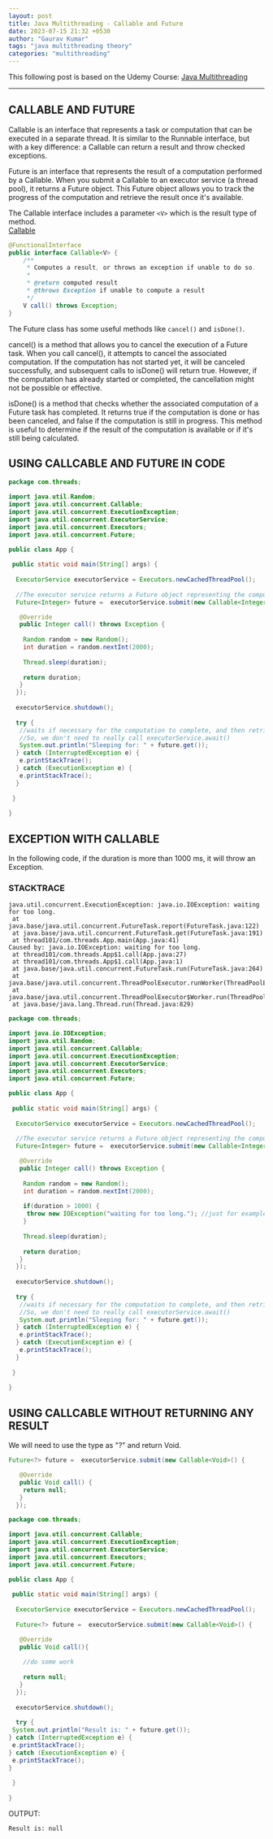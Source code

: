 ```yaml
---
layout: post
title: Java Multithreading - Callable and Future
date: 2023-07-15 21:32 +0530
author: "Gaurav Kumar"
tags: "java multithreading theory"
categories: "multithreading"
---
```


This following post is based on the Udemy Course:
[Java Multithreading](https://www.udemy.com/course/java-multithreading/learn/lecture/107238#content)

---

## CALLABLE AND FUTURE

Callable is an interface that represents a task or computation that can be executed in a separate thread. It is similar to the Runnable interface, but with a key difference: a Callable can return a result and throw checked exceptions.  

Future is an interface that represents the result of a computation performed by a Callable. When you submit a Callable to an executor service (a thread pool), it returns a Future object. This Future object allows you to track the progress of the computation and retrieve the result once it's available.

The Callable interface includes a parameter ```<V>``` which is the result type of method.  
[Callable](https://docs.oracle.com/en/java/javase/11/docs/api/java.base/java/util/concurrent/Callable.html)

```java
@FunctionalInterface
public interface Callable<V> {
    /**
     * Computes a result, or throws an exception if unable to do so.
     *
     * @return computed result
     * @throws Exception if unable to compute a result
     */
    V call() throws Exception;
}
```

The Future class has some useful methods like ```cancel()``` and ```isDone()```.  

cancel() is a method that allows you to cancel the execution of a Future task. When you call cancel(), it attempts to cancel the associated computation. If the computation has not started yet, it will be canceled successfully, and subsequent calls to isDone() will return true. However, if the computation has already started or completed, the cancellation might not be possible or effective.  

isDone() is a method that checks whether the associated computation of a Future task has completed. It returns true if the computation is done or has been canceled, and false if the computation is still in progress. This method is useful to determine if the result of the computation is available or if it's still being calculated.

## USING CALLCABLE AND FUTURE IN CODE

```java
package com.threads;

import java.util.Random;
import java.util.concurrent.Callable;
import java.util.concurrent.ExecutionException;
import java.util.concurrent.ExecutorService;
import java.util.concurrent.Executors;
import java.util.concurrent.Future;

public class App {
 
 public static void main(String[] args) {
  
  ExecutorService executorService = Executors.newCachedThreadPool();
  
  //The executor service returns a Future object representing the computation.
  Future<Integer> future =  executorService.submit(new Callable<Integer>() {

   @Override
   public Integer call() throws Exception {
    
    Random random = new Random();
    int duration = random.nextInt(2000);
    
    Thread.sleep(duration);
    
    return duration;
   }
  });
  
  executorService.shutdown();
  
  try {
   //waits if necessary for the computation to complete, and then retrieves its result.
   //So, we don't need to really call executorService.await() 
   System.out.println("Sleeping for: " + future.get());
  } catch (InterruptedException e) {
   e.printStackTrace();
  } catch (ExecutionException e) {
   e.printStackTrace();
  }
  
 }
 
}
```

## EXCEPTION WITH CALLABLE

In the following code, if the duration is more than 1000 ms, it will throw an Exception.

### STACKTRACE

```text
java.util.concurrent.ExecutionException: java.io.IOException: waiting for too long.
 at java.base/java.util.concurrent.FutureTask.report(FutureTask.java:122)
 at java.base/java.util.concurrent.FutureTask.get(FutureTask.java:191)
 at thread101/com.threads.App.main(App.java:41)
Caused by: java.io.IOException: waiting for too long.
 at thread101/com.threads.App$1.call(App.java:27)
 at thread101/com.threads.App$1.call(App.java:1)
 at java.base/java.util.concurrent.FutureTask.run(FutureTask.java:264)
 at java.base/java.util.concurrent.ThreadPoolExecutor.runWorker(ThreadPoolExecutor.java:1128)
 at java.base/java.util.concurrent.ThreadPoolExecutor$Worker.run(ThreadPoolExecutor.java:628)
 at java.base/java.lang.Thread.run(Thread.java:829)
```

```java
package com.threads;

import java.io.IOException;
import java.util.Random;
import java.util.concurrent.Callable;
import java.util.concurrent.ExecutionException;
import java.util.concurrent.ExecutorService;
import java.util.concurrent.Executors;
import java.util.concurrent.Future;

public class App {
 
 public static void main(String[] args) {
  
  ExecutorService executorService = Executors.newCachedThreadPool();
  
  //The executor service returns a Future object representing the computation.
  Future<Integer> future =  executorService.submit(new Callable<Integer>() {

   @Override
   public Integer call() throws Exception {
    
    Random random = new Random();
    int duration = random.nextInt(2000);
    
    if(duration > 1000) {
     throw new IOException("waiting for too long."); //just for example
    }
    
    Thread.sleep(duration);
    
    return duration;
   }
  });
  
  executorService.shutdown();
  
  try {
   //waits if necessary for the computation to complete, and then retrieves its result.
   //So, we don't need to really call executorService.await() 
   System.out.println("Sleeping for: " + future.get());
  } catch (InterruptedException e) {
   e.printStackTrace();
  } catch (ExecutionException e) {
   e.printStackTrace();
  }
  
 }
 
}
```

## USING CALLCABLE WITHOUT RETURNING ANY RESULT

We will need to use the type as "?" and return Void.

```java
Future<?> future =  executorService.submit(new Callable<Void>() {

   @Override
   public Void call() {
    return null;
   }
  });
```

```java
package com.threads;

import java.util.concurrent.Callable;
import java.util.concurrent.ExecutionException;
import java.util.concurrent.ExecutorService;
import java.util.concurrent.Executors;
import java.util.concurrent.Future;

public class App {
 
 public static void main(String[] args) {
  
  ExecutorService executorService = Executors.newCachedThreadPool();
  
  Future<?> future =  executorService.submit(new Callable<Void>() {

   @Override
   public Void call(){
    
    //do some work
    
    return null;
   }
  });
  
  executorService.shutdown();
  
  try {
 System.out.println("Result is: " + future.get());
} catch (InterruptedException e) {
 e.printStackTrace();
} catch (ExecutionException e) {
 e.printStackTrace();
}
  
 }
 
}
```

OUTPUT:

```text
Result is: null
```
